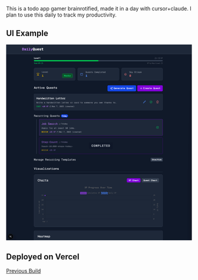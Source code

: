 This is a todo app gamer brainrotified, made it in a day with cursor+claude. I plan to use this daily to track my productivity.

## UI Example

![Daily Quest GIF](https://github.com/AMoir117/daily-quest/blob/main/media/dailyquest-f.gif?raw=true)


## Deployed on Vercel

[Previous Build](https://daily-quest-6n8dp8ht5-amoir117s-projects.vercel.app/)

